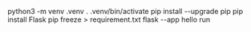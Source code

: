 python3 -m venv .venv
. .venv/bin/activate
pip install --upgrade pip
pip install Flask
pip freeze > requirement.txt
flask --app hello run